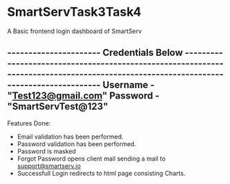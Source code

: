 # SmartServTask3Task4

A Basic frontend login dashboard of SmartServ

---------------------- Credentials Below -------------------------------------------------------------------------------------------------------------------------------------
Username - "Test123@gmail.com" Password - "SmartServTest@123"
------------------------------------------------------------------------------------------------------------------------------------------------------------------------------

Features Done:
- Email validation has been performed.
- Password validation has been performed.
- Password is masked
- Forgot Password opens client mail sending a mail to support@smartserv.io
- Successfull Login redirects to html page consisting Charts.
